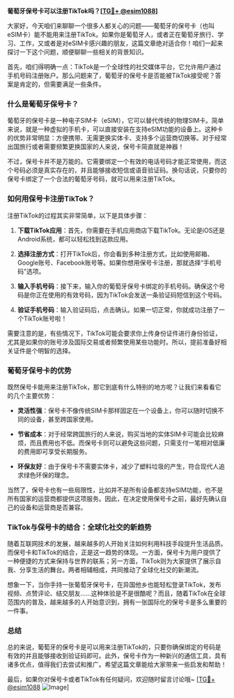 **葡萄牙保号卡可以注册TikTok吗？[[TG💪+ @esim1088](https://t.me/s/esim1088)]**

大家好，今天咱们来聊聊一个很多人都关心的问题——葡萄牙的保号卡（也叫eSIM卡）能不能用来注册TikTok。如果你是葡萄牙人，或者正在葡萄牙旅行、学习、工作，又或者是对eSIM卡感兴趣的朋友，这篇文章绝对适合你！咱们一起来探讨一下这个问题，顺便聊聊一些相关的背景知识。

首先，咱们得明确一点：TikTok是一个全球性的社交媒体平台，它允许用户通过手机号码注册账户。那么问题来了，葡萄牙的保号卡是否能被TikTok接受呢？答案是肯定的，但需要满足一些条件。

### 什么是葡萄牙保号卡？

葡萄牙的保号卡是一种电子SIM卡（eSIM），它可以替代传统的物理SIM卡。简单来说，就是一种虚拟的手机卡，可以直接安装在支持eSIM功能的设备上。这种卡的优势非常明显：方便携带、无需更换实体卡、支持多个运营商切换等。对于经常出国旅行或者需要频繁更换国家的人来说，保号卡简直就是神器！

不过，保号卡并不是万能的。它需要绑定一个有效的电话号码才能正常使用，而这个号码必须是真实存在的，并且能够接收短信或语音验证码。换句话说，只要你的保号卡绑定了一个合法的葡萄牙号码，就可以用来注册TikTok。

### 如何用保号卡注册TikTok？

注册TikTok的过程其实非常简单，以下是具体步骤：

1. **下载TikTok应用**：首先，你需要在手机应用商店下载TikTok。无论是iOS还是Android系统，都可以轻松找到这款应用。
   
2. **选择注册方式**：打开TikTok后，你会看到多种注册方式，比如使用邮箱、Google账号、Facebook账号等。如果你想用保号卡注册，那就选择“手机号码”选项。

3. **输入手机号码**：接下来，输入你的葡萄牙保号卡绑定的手机号码。确保这个号码是你正在使用的有效号码，因为TikTok会发送一条验证码短信到这个号码。

4. **验证手机号码**：输入验证码后，点击确认。如果一切正常，你就成功注册了一个TikTok账号啦！

需要注意的是，有些情况下，TikTok可能会要求你上传身份证件进行身份验证，尤其是如果你的账号涉及国际交易或者频繁使用某些功能时。所以，提前准备好相关证件是个明智的选择。

### 葡萄牙保号卡的优势

既然保号卡能用来注册TikTok，那它到底有什么特别的地方呢？让我们来看看它的几个主要优势：

- **灵活性强**：保号卡不像传统SIM卡那样固定在一个设备上，你可以随时切换不同的设备，甚至跨国家使用。
  
- **节省成本**：对于经常跨国旅行的人来说，购买当地的实体SIM卡可能会比较麻烦，而且费用也不低。而保号卡则可以避免这些问题，只需支付一笔相对低廉的费用即可享受长期服务。

- **环保友好**：由于保号卡不需要实体卡，减少了塑料垃圾的产生，符合现代人追求绿色环保的理念。

当然了，保号卡也有一些局限性，比如并不是所有设备都支持eSIM功能，也不是所有国家的运营商都提供这项服务。因此，在决定使用保号卡之前，最好先确认自己的设备和运营商是否兼容。

### TikTok与保号卡的结合：全球化社交的新趋势

随着互联网技术的发展，越来越多的人开始关注如何利用科技手段提升生活品质。而保号卡和TikTok的结合，正是这一趋势的体现。一方面，保号卡为用户提供了一种便捷的方式来保持与世界的联系；另一方面，TikTok则为大家提供了展示自我、分享生活的舞台。两者相辅相成，共同推动了全球化社交的新潮流。

想象一下，当你手持一张葡萄牙保号卡，在异国他乡也能轻松登录TikTok，发布视频、点赞评论、结交朋友……这种体验是不是很酷呢？而且，随着TikTok在全球范围内的普及，越来越多的人开始意识到，拥有一张国际化的保号卡是多么重要的一件事。

### 总结

总的来说，葡萄牙的保号卡是可以用来注册TikTok的，只要你确保绑定的号码是有效的并且能够接收到验证码即可。此外，保号卡作为一种新兴的通信工具，具有诸多优点，值得我们去尝试和推广。希望这篇文章能给大家带来一些启发和帮助！

最后，如果你对保号卡或者TikTok有任何疑问，欢迎随时留言讨论哦~ [[TG💪+ @esim1088](https://t.me/s/esim1088) ![Image](https://i.postimg.cc/4NQfJmqS/Snipaste-2025-05-13-00-14-12.png)]